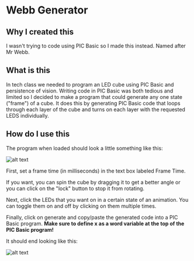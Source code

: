 # Webb Generator
## Why I created this
I wasn't trying to code using PIC Basic so I made this instead. Named after Mr Webb.

## What is this
In tech class we needed to program an LED cube using PIC Basic and persistence of vision.
Writing code in PIC Basic was both tedious and limited so I decided to make a program that
could generate any one state ("frame") of a cube. It does this by generating PIC Basic code
that loops through each layer of the cube and turns on each layer with the requested LEDS 
individually. 

## How do I use this
The program when loaded should look a little something like this:

![alt text](https://github.com/patrickzebinghe/webb-generator/media/blank.PNG "Initial Screen")

First, set a frame time (in milliseconds) in the text box labeled Frame Time.

If you want, you can spin the cube by dragging it to get a better angle or you can click on 
the "lock" button to stop it from rotating.

Next, click the LEDs that you want on in a certain state of an animation. You can toggle them on and off by clicking
on them multiple times.

Finally, click on generate and copy/paste the generated code into a PIC Basic program. 
**Make sure to define x as a word variable at the top of the PIC Basic program!**

It should end looking like this:

![alt text](https://github.com/patrickzebinghe/webb-generator/media/on.PNG "Final Screen")


